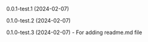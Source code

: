 0.0.1-test.1 (2024-02-07)

0.1.0-test.2 (2024-02-07)

0.1.0-test.3 (2024-02-07) - For adding readme.md file